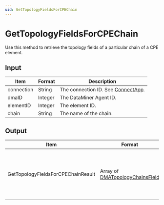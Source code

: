 ```yaml
---
uid: GetTopologyFieldsForCPEChain
---
```


# GetTopologyFieldsForCPEChain

Use this method to retrieve the topology fields of a particular chain of a CPE element.

## Input

| Item       | Format  | Description                                                                      |
|------------|---------|----------------------------------------------------------------------------------|
| connection | String  | The connection ID. See [ConnectApp](xref:ConnectApp). |
| dmaID      | Integer | The DataMiner Agent ID.                                                          |
| elementID  | Integer | The element ID.                                                                  |
| chain      | String  | The name of the chain.                                                           |

## Output

| Item | Format | Description |
|--|--|--|
| GetTopologyFieldsForCPEChainResult | Array of [DMATopologyChainsField](xref:DMATopologyChainsField) | The topology fields and related information for the specified chain. |
